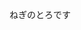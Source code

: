 ねぎのとろです

<!---
neginotoro/neginotoro is a ✨ special ✨ repository because its `README.md` (this file) appears on your GitHub profile.
You can click the Preview link to take a look at your changes.
--->
